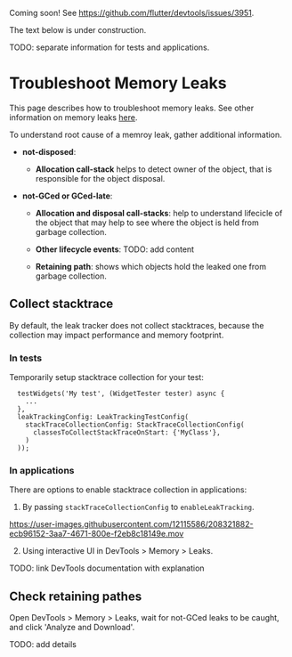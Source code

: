 Coming soon! See https://github.com/flutter/devtools/issues/3951.

The text below is under construction.

TODO: separate information for tests and applications.

# Troubleshoot Memory Leaks

This page describes how to troubleshoot memory leaks. See other information on memory leaks [here](../README.md).

To understand root cause of a memroy leak, gather additional information.

- **not-disposed**:

    - **Allocation call-stack** helps to detect
        owner of the object, that is responsible for the object disposal.

- **not-GCed or GCed-late**:

    - **Allocation and disposal call-stacks**: help to understand lifecicle of the
        object that may help to see where the object is held from garbage collection.

    - **Other lifecycle events**: TODO: add content

    - **Retaining path**: shows which objects hold the leaked one from garbage collection.

## Collect stacktrace

By default, the leak tracker does not collect stacktraces, because the collection may
impact performance and memory footprint.

### In tests

Temporarily setup stacktrace collection for your test:

```
  testWidgets('My test', (WidgetTester tester) async {
    ...
  },
  leakTrackingConfig: LeakTrackingTestConfig(
    stackTraceCollectionConfig: StackTraceCollectionConfig(
      classesToCollectStackTraceOnStart: {'MyClass'},
    )
  ));
```

### In applications

There are options to enable stacktrace collection in applications:

1. By passing `stackTraceCollectionConfig` to `enableLeakTracking`.

https://user-images.githubusercontent.com/12115586/208321882-ecb96152-3aa7-4671-800e-f2eb8c18149e.mov

2. Using interactive UI in DevTools > Memory > Leaks.

TODO: link DevTools documentation with explanation

## Check retaining pathes

Open DevTools > Memory > Leaks, wait for not-GCed leaks to be caught,
and click 'Analyze and Download'.

TODO: add details
